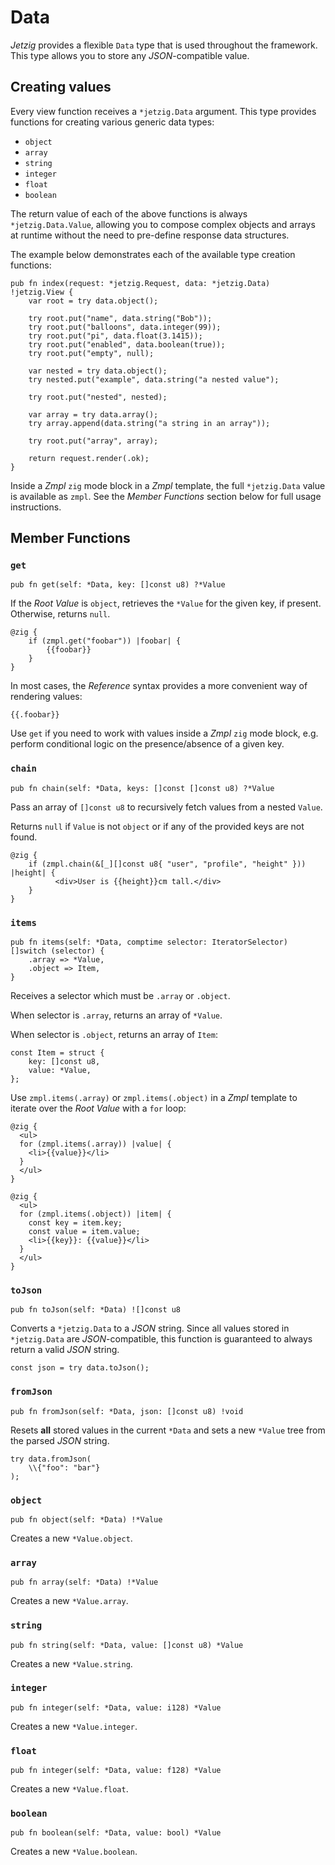 # Data

_Jetzig_ provides a flexible `Data` type that is used throughout the framework. This type allows you to store any _JSON_-compatible value.

## Creating values

Every view function receives a `*jetzig.Data` argument. This type provides functions for creating various generic data types:

* `object`
* `array`
* `string`
* `integer`
* `float`
* `boolean`

The return value of each of the above functions is always `*jetzig.Data.Value`, allowing you to compose complex objects and arrays at runtime without the need to pre-define response data structures.

The example below demonstrates each of the available type creation functions:

```zig
pub fn index(request: *jetzig.Request, data: *jetzig.Data) !jetzig.View {
    var root = try data.object();

    try root.put("name", data.string("Bob"));
    try root.put("balloons", data.integer(99));
    try root.put("pi", data.float(3.1415));
    try root.put("enabled", data.boolean(true));
    try root.put("empty", null);

    var nested = try data.object();
    try nested.put("example", data.string("a nested value");

    try root.put("nested", nested);

    var array = try data.array();
    try array.append(data.string("a string in an array"));

    try root.put("array", array);

    return request.render(.ok);
}
```

Inside a _Zmpl_ `zig` mode block in a _Zmpl_ template, the full `*jetzig.Data` value is available as `zmpl`. See the _Member Functions_ section below for full usage instructions.

## Member Functions

### `get`

```zig
pub fn get(self: *Data, key: []const u8) ?*Value
```

If the _Root Value_ is `object`, retrieves the `*Value` for the given key, if present. Otherwise, returns `null`.

```zig
@zig {
    if (zmpl.get("foobar")) |foobar| {
        {{foobar}}
    }
}
```

In most cases, the _Reference_ syntax provides a more convenient way of rendering values:
```zig
{{.foobar}}
```

Use `get` if you need to work with values inside a _Zmpl_ `zig` mode block, e.g. perform conditional logic on the presence/absence of a given key.

### `chain`

```zig
pub fn chain(self: *Data, keys: []const []const u8) ?*Value
```

Pass an array of `[]const u8` to recursively fetch values from a nested `Value`.

Returns `null` if `Value` is not `object` or if any of the provided keys are not found.

```zig
@zig {
    if (zmpl.chain(&[_][]const u8{ "user", "profile", "height" })) |height| {
          <div>User is {{height}}cm tall.</div>
    }
}
```

### `items`

```zig
pub fn items(self: *Data, comptime selector: IteratorSelector) []switch (selector) {
    .array => *Value,
    .object => Item,
}
```

Receives a selector which must be `.array` or `.object`.

When selector is `.array`, returns an array of `*Value`.

When selector is `.object`, returns an array of `Item`:

```zig
const Item = struct {
    key: []const u8,
    value: *Value,
};
```

Use `zmpl.items(.array)` or `zmpl.items(.object)` in a _Zmpl_ template to iterate over the _Root Value_ with a `for` loop:

```zig
@zig {
  <ul>
  for (zmpl.items(.array)) |value| {
    <li>{{value}}</li>
  }
  </ul>
}
```

```zig
@zig {
  <ul>
  for (zmpl.items(.object)) |item| {
    const key = item.key;
    const value = item.value;
    <li>{{key}}: {{value}}</li>
  }
  </ul>
}
```

### `toJson`

```zig
pub fn toJson(self: *Data) ![]const u8
```

Converts a `*jetzig.Data` to a _JSON_ string. Since all values stored in `*jetzig.Data` are _JSON_-compatible, this function is guaranteed to always return a valid _JSON_ string.

```zig
const json = try data.toJson();
```

### `fromJson`

```zig
pub fn fromJson(self: *Data, json: []const u8) !void
```

Resets **all** stored values in the current `*Data` and sets a new `*Value` tree from the parsed _JSON_ string.
```zig
try data.fromJson(
    \\{"foo": "bar"}
);
```

### `object`

```zig
pub fn object(self: *Data) !*Value
```

Creates a new `*Value.object`.

### `array`

```zig
pub fn array(self: *Data) !*Value
```

Creates a new `*Value.array`.

### `string`

```zig
pub fn string(self: *Data, value: []const u8) *Value
```

Creates a new `*Value.string`.

### `integer`

```zig
pub fn integer(self: *Data, value: i128) *Value
```

Creates a new `*Value.integer`.

### `float`

```zig
pub fn integer(self: *Data, value: f128) *Value
```

Creates a new `*Value.float`.

### `boolean`

```zig
pub fn boolean(self: *Data, value: bool) *Value
```

Creates a new `*Value.boolean`.

